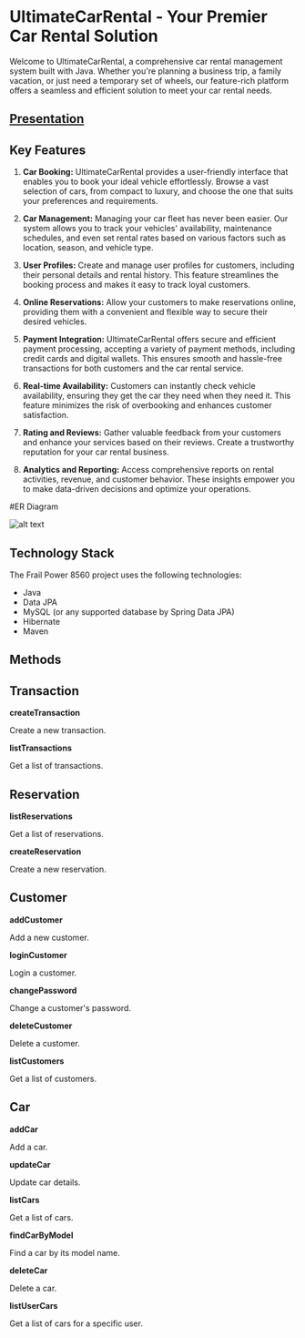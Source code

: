 # UltimateCarRental - Your Premier Car Rental Solution

Welcome to UltimateCarRental, a comprehensive car rental management system built with Java. Whether you're planning a business trip, a family vacation, or just need a temporary set of wheels, our feature-rich platform offers a seamless and efficient solution to meet your car rental needs.

## [Presentation](https://drive.google.com/file/d/1jywtkDEu6-ptnNkF9QJQ9cZLL0O5qxBi/view?usp=sharing)

## Key Features

1. **Car Booking:** UltimateCarRental provides a user-friendly interface that enables you to book your ideal vehicle effortlessly. Browse a vast selection of cars, from compact to luxury, and choose the one that suits your preferences and requirements.

2. **Car Management:** Managing your car fleet has never been easier. Our system allows you to track your vehicles' availability, maintenance schedules, and even set rental rates based on various factors such as location, season, and vehicle type.

3. **User Profiles:** Create and manage user profiles for customers, including their personal details and rental history. This feature streamlines the booking process and makes it easy to track loyal customers.

4. **Online Reservations:** Allow your customers to make reservations online, providing them with a convenient and flexible way to secure their desired vehicles.

5. **Payment Integration:** UltimateCarRental offers secure and efficient payment processing, accepting a variety of payment methods, including credit cards and digital wallets. This ensures smooth and hassle-free transactions for both customers and the car rental service.

6. **Real-time Availability:** Customers can instantly check vehicle availability, ensuring they get the car they need when they need it. This feature minimizes the risk of overbooking and enhances customer satisfaction.

7. **Rating and Reviews:** Gather valuable feedback from your customers and enhance your services based on their reviews. Create a trustworthy reputation for your car rental business.

8. **Analytics and Reporting:** Access comprehensive reports on rental activities, revenue, and customer behavior. These insights empower you to make data-driven decisions and optimize your operations.

#ER Diagram

![alt text]([http://url/to/img.png](https://github.com/subir701/mucho-tent-9336/raw/main/Project/Screenshot%20(463).png))

## Technology Stack
The Frail Power 8560 project uses the following technologies:

- Java
- Data JPA
- MySQL (or any supported database by Spring Data JPA)
- Hibernate
- Maven

## Methods
## Transaction

**createTransaction**

Create a new transaction.

**listTransactions**

Get a list of transactions.

## Reservation

**listReservations**

Get a list of reservations.

**createReservation**

Create a new reservation.

## Customer

**addCustomer**

Add a new customer.

**loginCustomer**

Login a customer.

**changePassword**

Change a customer's password.

**deleteCustomer**

Delete a customer.

**listCustomers**

Get a list of customers.

## Car

**addCar**

Add a car.

**updateCar**

Update car details.

**listCars**

Get a list of cars.

**findCarByModel**

Find a car by its model name.

**deleteCar**

Delete a car.

**listUserCars**

Get a list of cars for a specific user.
